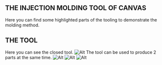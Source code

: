 ## THE INJECTION MOLDING TOOL OF CANVAS
Here you can find some highlighted parts of the tooling to demonstrate the molding method.
## THE TOOL
Here you can see the closed tool.
![Alt](Preview/Mechanical/Preview/Mechanical/canvas_injection_molding_full_view.PNG?raw=true)
The tool can be used to produce 2 parts at the same time.
![Alt](Preview/Mechanical/Preview/Mechanical/canvas_injection_molding_exploded_view.png?raw=true)
![Alt](Preview/Mechanical/Preview/Mechanical/canvas_injection_molding_zoom1.png?raw=true)
![Alt](Preview/Mechanical/Preview/Mechanical/canvas_injection_molding_zoom2.png?raw=true)
